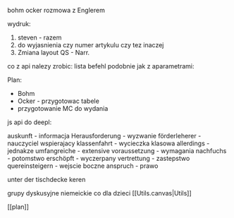bohm
ocker
rozmowa z Englerem


wydruk: 
1. steven - razem
2. do wyjasnienia czy numer artykulu czy tez inaczej
3. Zmiana layout QS - Narr.


co z api nalezy zrobic:
lista befehl podobnie jak z aparametrami:

Plan:
- Bohm
- Ocker - przygotowac tabele
- przygotowanie MC do wydania


js api do deepl:


auskunft - informacja
Herausforderung - wyzwanie
förderleherer - nauczyciel wspierajacy
klassenfahrt - wycieczka klasowa
allerdings - jednakze
umfangreiche - extensive
voraussetzung - wymagania
nachfuchs - potomstwo
erschöpft - wyczerpany
vertrettung - zastepstwo 
quereinsteigern - wejscie boczne
anspruch - prawo


unter der tischdecke keren

grupy dyskusyjne niemeickie
co dla dzieci
[[Utils.canvas|Utils]]







[[plan]]